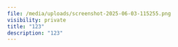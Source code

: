 ```yaml
---
file: /media/uploads/screenshot-2025-06-03-115255.png
visibility: private
title: "123"
description: "123"
---
```

